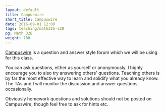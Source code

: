 ```yaml
---
layout: default
title: Campuswire
short_title: Campuswire
date: 2016-09-01 12:00
tags: teaching/math32b-s20
pg: Math 32B
weight: 700
---
```


[Campuswire][] is a question and answer style forum which we will be using for this class. 

You can ask questions, either as yourself or anonymously. I highly encourage you to also try answering others' questions. Teaching others is by far the most effective way to learn and solidify what you already know. The TAs and I will monitor the discussion and answer questions occasionally. 

Obviously homework questions and solutions should not be posted on Campuswire, though feel free to ask for hints etc.

[Campuswire]: https://campuswire.com/p/G5C4A4E95

